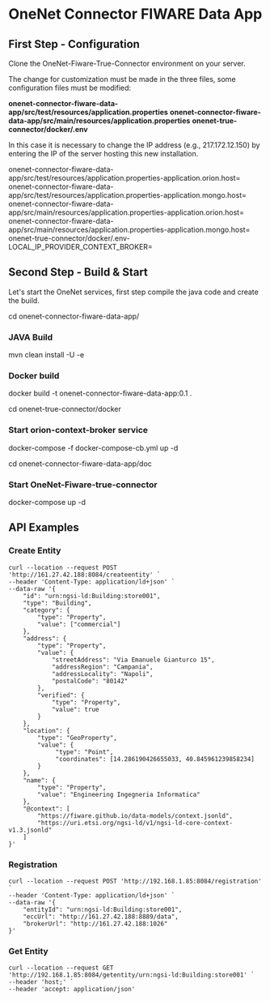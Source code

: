 # OneNet Connector FIWARE Data App

## First Step - Configuration
Clone the OneNet-Fiware-True-Connector environment on your server.

The change for customization must be made in the three files, some configuration files must be modified:

**onenet-connector-fiware-data-app/src/test/resources/application.properties**
**onenet-connector-fiware-data-app/src/main/resources/application.properties**
**onenet-true-connector/docker/.env**


In this case it is necessary to change the IP address (e.g., 217.172.12.150) by entering the IP of the server hosting this new installation.


onenet-connector-fiware-data-app/src/test/resources/application.properties-application.orion.host=<your-ip-address>
onenet-connector-fiware-data-app/src/test/resources/application.properties-application.mongo.host=<your-ip-address>
onenet-connector-fiware-data-app/src/main/resources/application.properties-application.orion.host=<your-ip-address>
onenet-connector-fiware-data-app/src/main/resources/application.properties-application.mongo.host=<your-ip-address>
onenet-true-connector/docker/.env-LOCAL_IP_PROVIDER_CONTEXT_BROKER=<your-ip-address>


## Second Step - Build & Start
Let's start the OneNet services, first step compile the java code and create the build.

cd onenet-connector-fiware-data-app/

### JAVA Build 

mvn clean install -U -e

### Docker build

docker build -t onenet-connector-fiware-data-app:0.1 .

cd onenet-true-connector/docker

### Start orion-context-broker service

docker-compose -f docker-compose-cb.yml up -d

cd onenet-connector-fiware-data-app/doc

### Start OneNet-Fiware-true-connector

docker-compose up -d

## API Examples

### Create Entity
```
curl --location --request POST 'http://161.27.42.188:8084/createentity' `
--header 'Content-Type: application/ld+json' `
--data-raw '{
    "id": "urn:ngsi-ld:Building:store001",
    "type": "Building",
    "category": {
        "type": "Property",
        "value": ["commercial"]
    },
    "address": {
        "type": "Property",
        "value": {
            "streetAddress": "Via Emanuele Gianturco 15",
            "addressRegion": "Campania",
            "addressLocality": "Napoli",
            "postalCode": "80142"
        },
        "verified": {
            "type": "Property",
            "value": true
        }
    },
    "location": {
        "type": "GeoProperty",
        "value": {
             "type": "Point",
             "coordinates": [14.286190426655033, 40.845961239858234]
        }
    },
    "name": {
        "type": "Property",
        "value": "Engineering Ingegneria Informatica"
    },
    "@context": [
        "https://fiware.github.io/data-models/context.jsonld",
        "https://uri.etsi.org/ngsi-ld/v1/ngsi-ld-core-context-v1.3.jsonld"
    ]
}'
```

### Registration

```
curl --location --request POST 'http://192.168.1.85:8084/registration' `
--header 'Content-Type: application/ld+json' `
--data-raw '{
    "entityId": "urn:ngsi-ld:Building:store001",
    "eccUrl": "http://161.27.42.188:8889/data",
    "brokerUrl": "http://161.27.42.188:1026"
}'
```

### Get Entity

```
curl --location --request GET 'http://192.168.1.85:8084/getentity/urn:ngsi-ld:Building:store001' `
--header 'host;' `
--header 'accept: application/json'
```

